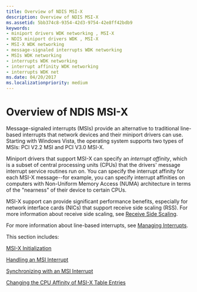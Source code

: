 ```yaml
---
title: Overview of NDIS MSI-X
description: Overview of NDIS MSI-X
ms.assetid: 5bb374c8-9354-42d3-9754-42e8ff42bdb9
keywords:
- miniport drivers WDK networking , MSI-X
- NDIS miniport drivers WDK , MSI-X
- MSI-X WDK networking
- message-signaled interrupts WDK networking
- MSIs WDK networking
- interrupts WDK networking
- interrupt affinity WDK networking
- interrupts WDK net
ms.date: 04/20/2017
ms.localizationpriority: medium
---
```


# Overview of NDIS MSI-X





Message-signaled interrupts (MSIs) provide an alternative to traditional line-based interrupts that network devices and their miniport drivers can use. Starting with Windows Vista, the operating system supports two types of MSIs: PCI V2.2 MSI and PCI V3.0 MSI-X.

Miniport drivers that support MSI-X can specify an *interrupt affinity*, which is a subset of central processing units (CPUs) that the drivers' message interrupt service routines run on. You can specify the interrupt affinity for each MSI-X message--for example, you can specify interrupt affinities on computers with Non-Uniform Memory Access (NUMA) architecture in terms of the "nearness" of their device to certain CPUs.

MSI-X support can provide significant performance benefits, especially for network interface cards (NICs) that support receive side scaling (RSS). For more information about receive side scaling, see [Receive Side Scaling](./receive-side-scaling-version-2-rssv2-.md).

For more information about line-based interrupts, see [Managing Interrupts](registering-and-deregistering-interrupts.md).

This section includes:

[MSI-X Initialization](msi-x-initialization.md)

[Handling an MSI Interrupt](handling-an-msi-interrupt.md)

[Synchronizing with an MSI Interrupt](synchronizing-with-an-msi-interrupt.md)

[Changing the CPU Affinity of MSI-X Table Entries](changing-the-cpu-affinity-of-msi-x-table-entries.md)

 

